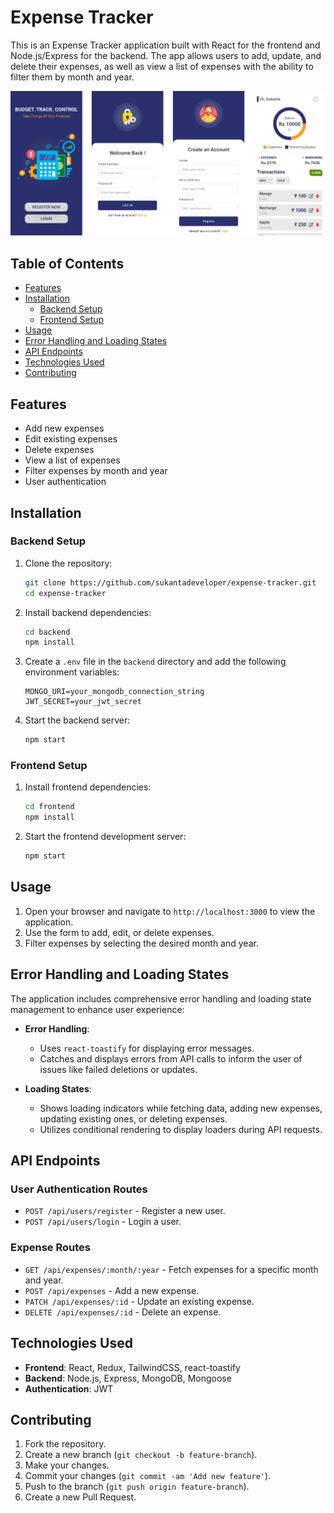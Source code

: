 # Expense Tracker

This is an Expense Tracker application built with React for the frontend and Node.js/Express for the backend. The app allows users to add, update, and delete their expenses, as well as view a list of expenses with the ability to filter them by month and year.

 <img src="overview_img.png">

## Table of Contents

- [Features](#features)
- [Installation](#installation)
  - [Backend Setup](#backend-setup)
  - [Frontend Setup](#frontend-setup)
- [Usage](#usage)
- [Error Handling and Loading States](#error-handling-and-loading-states)
- [API Endpoints](#api-endpoints)
- [Technologies Used](#technologies-used)
- [Contributing](#contributing)

## Features

- Add new expenses
- Edit existing expenses
- Delete expenses
- View a list of expenses
- Filter expenses by month and year
- User authentication

## Installation

### Backend Setup

1. Clone the repository:
    ```bash
    git clone https://github.com/sukantadeveloper/expense-tracker.git
    cd expense-tracker
    ```

2. Install backend dependencies:
    ```bash
    cd backend
    npm install
    ```

3. Create a `.env` file in the `backend` directory and add the following environment variables:
    ```plaintext
    MONGO_URI=your_mongodb_connection_string
    JWT_SECRET=your_jwt_secret
    ```

4. Start the backend server:
    ```bash
    npm start
    ```

### Frontend Setup

1. Install frontend dependencies:
    ```bash
    cd frontend
    npm install
    ```

2. Start the frontend development server:
    ```bash
    npm start
    ```

## Usage

1. Open your browser and navigate to `http://localhost:3000` to view the application.
2. Use the form to add, edit, or delete expenses.
3. Filter expenses by selecting the desired month and year.

## Error Handling and Loading States

The application includes comprehensive error handling and loading state management to enhance user experience:

- **Error Handling**: 
  - Uses `react-toastify` for displaying error messages.
  - Catches and displays errors from API calls to inform the user of issues like failed deletions or updates.

- **Loading States**:
  - Shows loading indicators while fetching data, adding new expenses, updating existing ones, or deleting expenses.
  - Utilizes conditional rendering to display loaders during API requests.



## API Endpoints

### User Authentication Routes

- `POST /api/users/register` - Register a new user.
- `POST /api/users/login` - Login a user.

### Expense Routes

- `GET /api/expenses/:month/:year` - Fetch expenses for a specific month and year.
- `POST /api/expenses` - Add a new expense.
- `PATCH /api/expenses/:id` - Update an existing expense.
- `DELETE /api/expenses/:id` - Delete an expense.

## Technologies Used

- **Frontend**: React, Redux, TailwindCSS, react-toastify
- **Backend**: Node.js, Express, MongoDB, Mongoose
- **Authentication**: JWT

## Contributing

1. Fork the repository.
2. Create a new branch (`git checkout -b feature-branch`).
3. Make your changes.
4. Commit your changes (`git commit -am 'Add new feature'`).
5. Push to the branch (`git push origin feature-branch`).
6. Create a new Pull Request.
